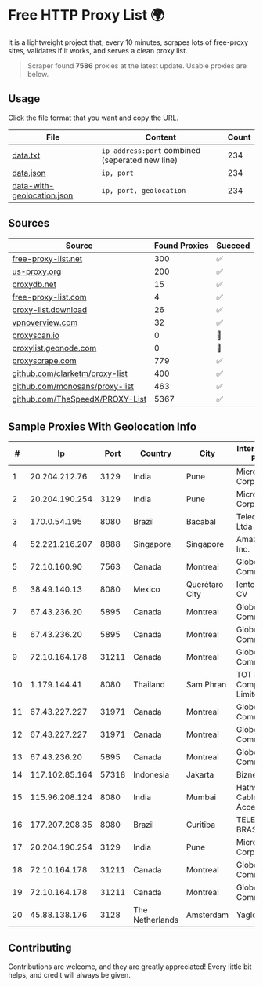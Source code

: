 
# Free HTTP Proxy List 🌍

It is a lightweight project that, every 10 minutes, scrapes lots of free-proxy sites, validates if it works, and serves a clean proxy list.


> Scraper found **7586** proxies at the latest update. Usable proxies are below.

## Usage

Click the file format that you want and copy the URL.


|File|Content|Count|
|----|-------|-----|
|[data.txt](https://raw.githubusercontent.com/themiralay/Proxy-List-World/master/data.txt)|`ip_address:port` combined (seperated new line)|234|
|[data.json](https://raw.githubusercontent.com/themiralay/Proxy-List-World/master/data.json)|`ip, port`|234|
|[data-with-geolocation.json](https://raw.githubusercontent.com/themiralay/Proxy-List-World/master/data-with-geolocation.json)|`ip, port, geolocation`|234|

## Sources

|Source|Found Proxies|Succeed|
|------|-------------|-------|
|[free-proxy-list.net](https://free-proxy-list.net)|300|✅|
|[us-proxy.org](https://www.us-proxy.org)|200|✅|
|[proxydb.net](http://proxydb.net)|15|✅|
|[free-proxy-list.com](https://free-proxy-list.com/?page=&port=&type%5B%5D=http&type%5B%5D=https&up_time=0&search=Search)|4|✅|
|[proxy-list.download](https://www.proxy-list.download/HTTP)|26|✅|
|[vpnoverview.com](https://vpnoverview.com/privacy/anonymous-browsing/free-proxy-servers)|32|✅|
|[proxyscan.io](https://www.proxyscan.io)|0|🚫|
|[proxylist.geonode.com](https://proxylist.geonode.com/api/proxy-list?limit=300&page=1&sort_by=lastChecked&sort_type=desc&protocols=http,https)|0|🚫|
|[proxyscrape.com](https://api.proxyscrape.com/v2/?request=displayproxies&protocol=http&timeout=10000&country=all&ssl=all&anonymity=all)|779|✅|
|[github.com/clarketm/proxy-list](https://raw.githubusercontent.com/clarketm/proxy-list/master/proxy-list-raw.txt)|400|✅|
|[github.com/monosans/proxy-list](https://raw.githubusercontent.com/monosans/proxy-list/main/proxies/http.txt)|463|✅|
|[github.com/TheSpeedX/PROXY-List](https://raw.githubusercontent.com/TheSpeedX/PROXY-List/master/http.txt)|5367|✅|


## Sample Proxies With Geolocation Info

|#|Ip|Port|Country|City|Internet Service Provider|
|-|--|----|-------|----|-------------------------|
|1|20.204.212.76|3129|India|Pune|Microsoft Corporation|
|2|20.204.190.254|3129|India|Pune|Microsoft Corporation|
|3|170.0.54.195|8080|Brazil|Bacabal|Telecom Scae Ltda|
|4|52.221.216.207|8888|Singapore|Singapore|Amazon.com, Inc.|
|5|72.10.160.90|7563|Canada|Montreal|GloboTech Communications|
|6|38.49.140.13|8080|Mexico|Querétaro City|Ientc S De RL De CV|
|7|67.43.236.20|5895|Canada|Montreal|GloboTech Communications|
|8|67.43.236.20|5895|Canada|Montreal|GloboTech Communications|
|9|72.10.164.178|31211|Canada|Montreal|GloboTech Communications|
|10|1.179.144.41|8080|Thailand|Sam Phran|TOT Public Company Limited|
|11|67.43.227.227|31971|Canada|Montreal|GloboTech Communications|
|12|67.43.227.227|31971|Canada|Montreal|GloboTech Communications|
|13|67.43.236.20|5895|Canada|Montreal|GloboTech Communications|
|14|117.102.85.164|57318|Indonesia|Jakarta|Biznet Networks|
|15|115.96.208.124|8080|India|Mumbai|Hathway IP over Cable Internet Access|
|16|177.207.208.35|8080|Brazil|Curitiba|TELEFÔNICA BRASIL S.A|
|17|20.204.190.254|3129|India|Pune|Microsoft Corporation|
|18|72.10.164.178|31211|Canada|Montreal|GloboTech Communications|
|19|72.10.164.178|31211|Canada|Montreal|GloboTech Communications|
|20|45.88.138.176|3128|The Netherlands|Amsterdam|Yaglom Labs Ltd|



## Contributing

Contributions are welcome, and they are greatly appreciated! Every
little bit helps, and credit will always be given.

